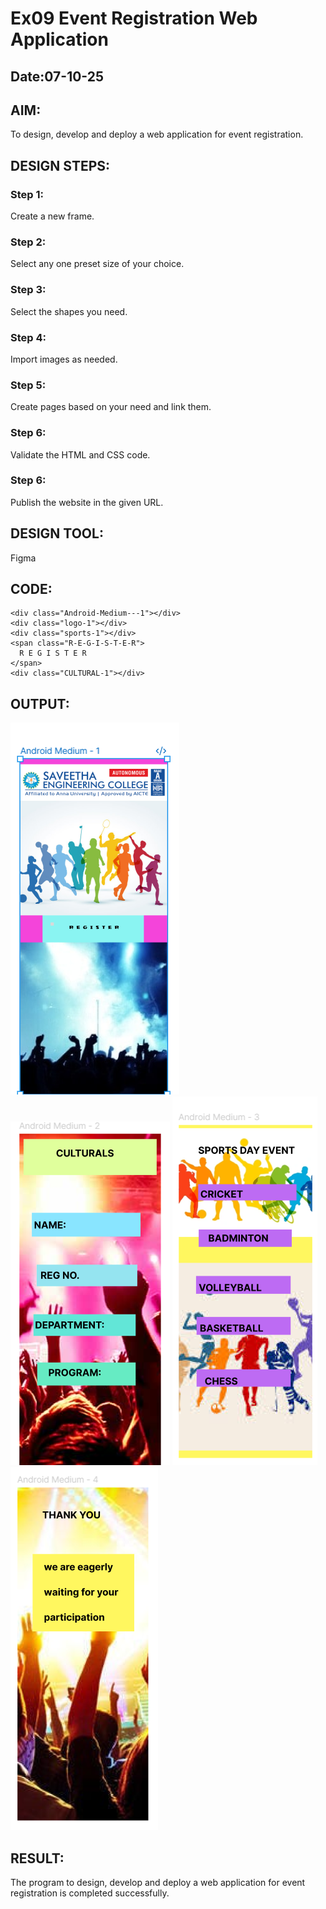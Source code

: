 # Ex09 Event Registration Web Application
## Date:07-10-25

## AIM:
To design, develop and deploy a web application for event registration.

## DESIGN STEPS:

### Step 1:
Create a new frame.

### Step 2:
Select any one preset size of your choice.

### Step 3:
Select the shapes you need.

### Step 4:
Import images as needed.

### Step 5:
Create pages based on your need and link them.

### Step 6:

Validate the HTML and CSS code.

### Step 6:

Publish the website in the given URL.

## DESIGN TOOL:
Figma

## CODE:
```
<div class="Android-Medium---1"></div>
<div class="logo-1"></div>
<div class="sports-1"></div>
<span class="R-E-G-I-S-T-E-R">
  R E G I S T E R
</span>
<div class="CULTURAL-1"></div>
```

## OUTPUT:
![alt text](<Screenshot 1.png>)
![alt text](<Screenshot 2.png>)
![alt text](<Screenshot 3.png>)
![alt text](<Screenshot 4.png>)

## RESULT:
The program to design, develop and deploy a web application for event registration is completed successfully.
